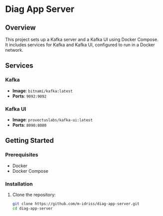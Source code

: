 # Diag App Server

## Overview

This project sets up a Kafka server and a Kafka UI using Docker Compose. It includes services for Kafka and Kafka UI,
configured to run in a Docker network.

## Services

### Kafka

- **Image**: `bitnami/kafka:latest`
- **Ports**: `9092:9092`

### Kafka UI

- **Image**: `provectuslabs/kafka-ui:latest`
- **Ports**: `8090:8080`

## Getting Started

### Prerequisites

- Docker
- Docker Compose

### Installation

1. Clone the repository:
   ```sh
   git clone https://github.com/m-idriss/diag-app-server.git
   cd diag-app-server